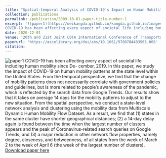 ```yaml
---
title: "Spatial-temporal Analysis of COVID-19's Impact on Human Mobility: the Case of the United States"
collection: publications
permalink: /publication/2009-10-01-paper-title-number-1
excerpt: '![paper1](https://weikangda.github.io/kangda.github.io/images/paper1.PNG){: .align-left width="300px"}
COVID-19 has been affecting every aspect of societal life including human mobility since De- cember, 2019. In this paper, we study the impact of COVID-19 on human mobility patterns at the state level within the United States. From the temporal perspective, we find that the change of mobility patterns does not necessarily correlate with government policies and guidelines, but is more related to people’s awareness of the pandemic, which is reflected by the search data from Google Trends. Our results show that it takes on average 14 days for the mobility patterns to adjust to the new situation. From the spatial perspective, we conduct a state-level network analysis and clustering using the mobility data from Multiscale Dynamic Human Mobility Flow Dataset. As a result, we find that (1) states in the same cluster have shorter geographical distances; (2) a 14-day delay again is found between the time when the largest number of clusters appears and the peak of Coronavirus-related search queries on Google Trends; and (3) a major reduction in other network flow properties, namely degree, closeness, and betweenness, of all states from the week of March 2 to the week of April 6 (the week of the largest number of clusters).'
date: 2020-12-01
venue: '20th and 21st Joint COTA International Conference of Transportation Professionals'
paperurl: 'https://ascelibrary.org/doi/abs/10.1061/9780784483565.066'
citation: 
---
```

![paper1](https://weikangda.github.io/kangda.github.io/images/paper1.PNG)
COVID-19 has been affecting every aspect of societal life including human mobility since De- cember, 2019. In this paper, we study the impact of COVID-19 on human mobility patterns at the state level within the United States. From the temporal perspective, we find that the change of mobility patterns does not necessarily correlate with government policies and guidelines, but is more related to people’s awareness of the pandemic, which is reflected by the search data from Google Trends. Our results show that it takes on average 14 days for the mobility patterns to adjust to the new situation. From the spatial perspective, we conduct a state-level network analysis and clustering using the mobility data from Multiscale Dynamic Human Mobility Flow Dataset. As a result, we find that (1) states in the same cluster have shorter geographical distances; (2) a 14-day delay again is found between the time when the largest number of clusters appears and the peak of Coronavirus-related search queries on Google Trends; and (3) a major reduction in other network flow properties, namely degree, closeness, and betweenness, of all states from the week of March 2 to the week of April 6 (the week of the largest number of clusters).
[Download paper here](https://arxiv.org/pdf/2010.03707.pdf)